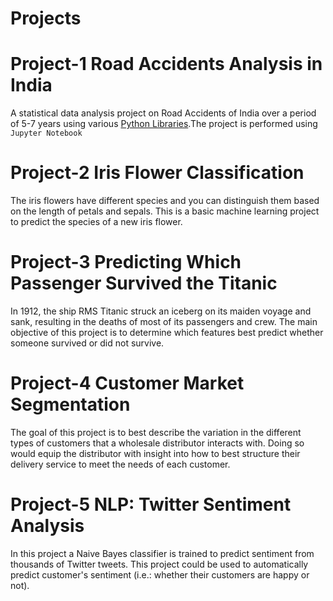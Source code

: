 # Projects

# Project-1                                                                                                                                                                               Road Accidents Analysis in India
A statistical data analysis project on Road Accidents of India over a period of 5-7 years using various [Python Libraries](#lib).The project is performed using `Jupyter Notebook` 

# Project-2 Iris Flower Classification
The iris flowers have different species and you can distinguish them based on the length of petals and sepals. This is a basic machine learning project to predict the species of a new iris flower.

# Project-3 Predicting Which Passenger Survived the Titanic
In 1912, the ship RMS Titanic struck an iceberg on its maiden voyage and sank, resulting in the deaths of most of its passengers and crew.
The main objective of this project is to determine which features best predict whether someone survived or did not survive.

# Project-4 Customer Market Segmentation
The goal of this project is to best describe the variation in the different types of customers that a wholesale distributor interacts with. Doing so would equip the distributor with insight into how to best structure their delivery service to meet the needs of each customer.

# Project-5 NLP: Twitter Sentiment Analysis
In this project a Naive Bayes classifier is trained to predict sentiment from thousands of Twitter tweets. This project could be used to automatically predict customer's sentiment (i.e.: whether their customers are happy or not).
